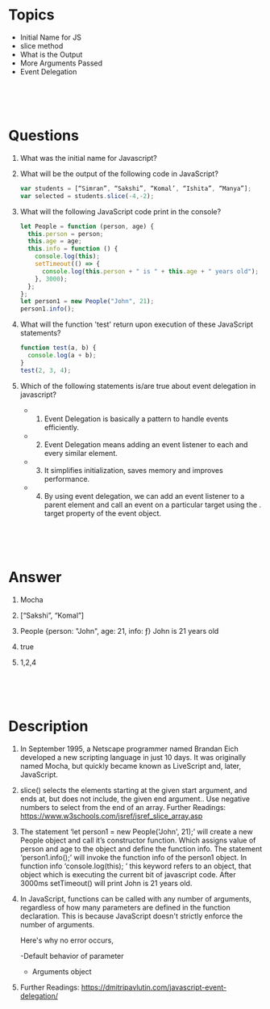 # Topics

- Initial Name for JS
- slice method
- What is the Output
- More Arguments Passed
- Event Delegation

&nbsp;

&nbsp;

# Questions

1. What was the initial name for Javascript?

2. What will be the output of the following code in JavaScript?

   ```js
   var students = [“Simran”, “Sakshi”, “Komal’, “Ishita”, “Manya”];
   var selected = students.slice(-4,-2);
   ```

3. What will the following JavaScript code print in the console?

   ```js
   let People = function (person, age) {
     this.person = person;
     this.age = age;
     this.info = function () {
       console.log(this);
       setTimeout(() => {
         console.log(this.person + " is " + this.age + " years old");
       }, 3000);
     };
   };
   let person1 = new People("John", 21);
   person1.info();
   ```

4. What will the function 'test' return upon execution of these JavaScript statements?

   ```js
   function test(a, b) {
     console.log(a + b);
   }
   test(2, 3, 4);
   ```

5. Which of the following statements is/are true about event delegation in javascript?

   - 1. Event Delegation is basically a pattern to handle events efficiently.
   - 2. Event Delegation means adding an event listener to each and every similar element.
   - 3. It simplifies initialization, saves memory and improves performance.
   - 4. By using event delegation, we can add an event listener to a parent element and call an event on a particular target using the . target property of the event object.

&nbsp;

&nbsp;

# Answer

1. Mocha

2. [“Sakshi”, “Komal”]

3. People {person: "John", age: 21, info: ƒ} John is 21 years old

4. true

5. 1,2,4

&nbsp;

&nbsp;

# Description

1. In September 1995, a Netscape programmer named Brandan Eich developed a new scripting language in just 10 days. It was originally named Mocha, but quickly became known as LiveScript and, later, JavaScript.

2. slice() selects the elements starting at the given start argument, and ends at, but does not include, the given end argument.. Use negative numbers to select from the end of an array. Further Readings: https://www.w3schools.com/jsref/jsref_slice_array.asp

3. The statement ‘let person1 = new People('John', 21);’ will create a new People object and call it’s constructor function. Which assigns value of person and age to the object and define the function info. The statement ‘person1.info();’ will invoke the function info of the person1 object. In function info ‘console.log(this); ’ this keyword refers to an object, that object which is executing the current bit of javascript code. After 3000ms setTimeout() will print John is 21 years old.

4. In JavaScript, functions can be called with any number of arguments, regardless of how many parameters are defined in the function declaration. This is because JavaScript doesn't strictly enforce the number of arguments.

   Here's why no error occurs,

   -Default behavior of parameter

   - Arguments object

5. Further Readings: https://dmitripavlutin.com/javascript-event-delegation/
